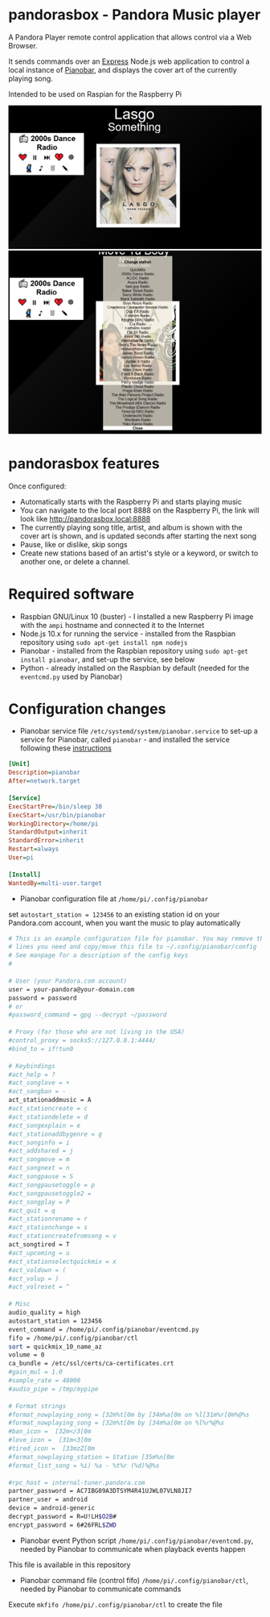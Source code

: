 # pandorasbox - Pandora Music player

A Pandora Player remote control application that allows control via a Web Browser.

It sends commands over an [Express](https://expressjs.com/) Node.js web application to control a local instance of [Pianobar](https://github.com/PromyLOPh/pianobar), and displays the cover art of the currently playing song.

Intended to be used on Raspian for the Raspberry Pi

![pandorasbox - playing a song in the web browser](https://raw.githubusercontent.com/bjaan/pandorasbox/main/pandorasbox-playing.png)
![pandorasbox - showing the available channels on Pandora.com which can be switched to](https://raw.githubusercontent.com/bjaan/pandorasbox/main/pandorasbox-channellist.png)

# pandorasbox features

Once configured:

* Automatically starts with the Raspberry Pi and starts playing music
* You can navigate to the local port 8888 on the Raspberry Pi, the link will look like http://pandorasbox.local:8888
* The currently playing song title, artist, and album is shown with the cover art is shown, and is updated seconds after starting the next song
* Pause, like or dislike, skip songs
* Create new stations based of an artist's style or a keyword, or switch to another one, or delete a channel.

# Required software

* Raspbian GNU/Linux 10 (buster) - I installed a new Raspberry Pi image with the `ampi` hostname and connected it to the Internet
* Node.js 10.x for running the service - installed from the Raspbian repository using `sudo apt-get install npm nodejs`
* Pianobar - installed from the Raspbian repository using `sudo apt-get install pianobar`, and set-up the service, see below
* Python - already installed on the Raspbian by default (needed for the `eventcmd.py` used by Pianobar)

# Configuration changes

* Pianobar service file `/etc/systemd/system/pianobar.service` to set-up a service for Pianobar, called `pianobar` - and installed the service following these [instructions](https://www.shubhamdipt.com/blog/how-to-create-a-systemd-service-in-linux/)

```ini
[Unit]
Description=pianobar
After=network.target

[Service]
ExecStartPre=/bin/sleep 30
ExecStart=/usr/bin/pianobar
WorkingDirectory=/home/pi
StandardOutput=inherit
StandardError=inherit
Restart=always
User=pi

[Install]
WantedBy=multi-user.target
```

* Pianobar configuration file at `/home/pi/.config/pianobar`

set `autostart_station = 123456` to an existing station id on your Pandora.com account, when you want the music to play automatically

```sh
# This is an example configuration file for pianobar. You may remove the # from
# lines you need and copy/move this file to ~/.config/pianobar/config
# See manpage for a description of the config keys
#

# User (your Pandora.com account)
user = your-pandora@your-domain.com
password = password
# or
#password_command = gpg --decrypt ~/password

# Proxy (for those who are not living in the USA)
#control_proxy = socks5://127.0.0.1:4444/
#bind_to = if!tun0

# Keybindings
#act_help = ?
#act_songlove = +
#act_songban = -
act_stationaddmusic = A
#act_stationcreate = c
#act_stationdelete = d
#act_songexplain = e
#act_stationaddbygenre = g
#act_songinfo = i
#act_addshared = j
#act_songmove = m
#act_songnext = n
#act_songpause = S
#act_songpausetoggle = p
#act_songpausetoggle2 =  
#act_songplay = P
#act_quit = q
#act_stationrename = r
#act_stationchange = s
#act_stationcreatefromsong = v
act_songtired = T
#act_upcoming = u
#act_stationselectquickmix = x
#act_voldown = (
#act_volup = )
#act_volreset = ^

# Misc
audio_quality = high
autostart_station = 123456
event_command = /home/pi/.config/pianobar/eventcmd.py
fifo = /home/pi/.config/pianobar/ctl
sort = quickmix_10_name_az
volume = 0
ca_bundle = /etc/ssl/certs/ca-certificates.crt
#gain_mul = 1.0
#sample_rate = 48000
#audio_pipe = /tmp/mypipe

# Format strings
#format_nowplaying_song = [32m%t[0m by [34m%a[0m on %l[31m%r[0m%@%s
#format_nowplaying_song = [32m%t[0m by [34m%a[0m on %l%r%@%s
#ban_icon =  [32m</3[0m
#love_icon =  [31m<3[0m
#tired_icon =  [33mzZ[0m
#format_nowplaying_station = Station [35m%n[0m
#format_list_song = %i) %a - %t%r (%d)%@%s

#rpc_host = internal-tuner.pandora.com
partner_password = AC7IBG09A3DTSYM4R41UJWL07VLN8JI7
partner_user = android
device = android-generic
decrypt_password = R=U!LH$O2B#
encrypt_password = 6#26FRL$ZWD
```

* Pianobar event Python script `/home/pi/.config/pianobar/eventcmd.py`, needed by Pianobar to communicate when playback events happen

This file is available in this repository

* Pianobar command file (control fifo) `/home/pi/.config/pianobar/ctl`, needed by Pianobar to communicate commands

Execute `mkfifo /home/pi/.config/pianobar/ctl` to create the file
